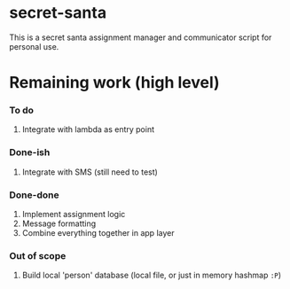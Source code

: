 # secret-santa

This is a secret santa assignment manager and communicator script for personal use.

# Remaining work (high level)

### To do

1. Integrate with lambda as entry point

### Done-ish

1. Integrate with SMS (still need to test)

### Done-done

1. Implement assignment logic
1. Message formatting
1. Combine everything together in app layer

### Out of scope

1. Build local 'person' database (local file, or just in memory hashmap `:P`)
